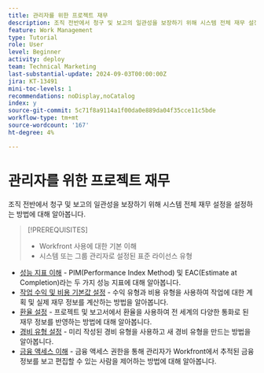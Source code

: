 ```yaml
---
title: 관리자를 위한 프로젝트 재무
description: 조직 전반에서 청구 및 보고의 일관성을 보장하기 위해 시스템 전체 재무 설정을 설정하는 방법에 대해 알아봅니다.
feature: Work Management
type: Tutorial
role: User
level: Beginner
activity: deploy
team: Technical Marketing
last-substantial-update: 2024-09-03T00:00:00Z
jira: KT-13491
mini-toc-levels: 1
recommendations: noDisplay,noCatalog
index: y
source-git-commit: 5c71f8a9114a1f00da0e889da04f35cce11c5bde
workflow-type: tm+mt
source-wordcount: '167'
ht-degree: 4%

---
```



# 관리자를 위한 프로젝트 재무

조직 전반에서 청구 및 보고의 일관성을 보장하기 위해 시스템 전체 재무 설정을 설정하는 방법에 대해 알아봅니다.


>[!PREREQUISITES]
>
>* Workfront 사용에 대한 기본 이해
>* 시스템 또는 그룹 관리자로 설정된 표준 라이선스 유형

* [성능 지표 이해](understand-performance-metrics.md) - PIM(Performance Index Method) 및 EAC(Estimate at Completion)라는 두 가지 성능 지표에 대해 알아봅니다.
* [작업 수익 및 비용 기본값 설정](set-up-task-revenue-and-cost-defaults.md) - 수익 유형과 비용 유형을 사용하여 작업에 대한 계획 및 실제 재무 정보를 계산하는 방법을 알아봅니다.
* [환율 설정](set-up-exchange-rates.md) - 프로젝트 및 보고서에서 환율을 사용하여 전 세계의 다양한 통화로 된 재무 정보를 반영하는 방법에 대해 알아봅니다.
* [경비 유형 설정](set-up-expense-types.md) - 미리 작성된 경비 유형을 사용하고 새 경비 유형을 만드는 방법을 알아봅니다.
* [금융 액세스 이해](understand-financial-access.md) - 금융 액세스 권한을 통해 관리자가 Workfront에서 추적된 금융 정보를 보고 편집할 수 있는 사람을 제어하는 방법에 대해 알아봅니다.
